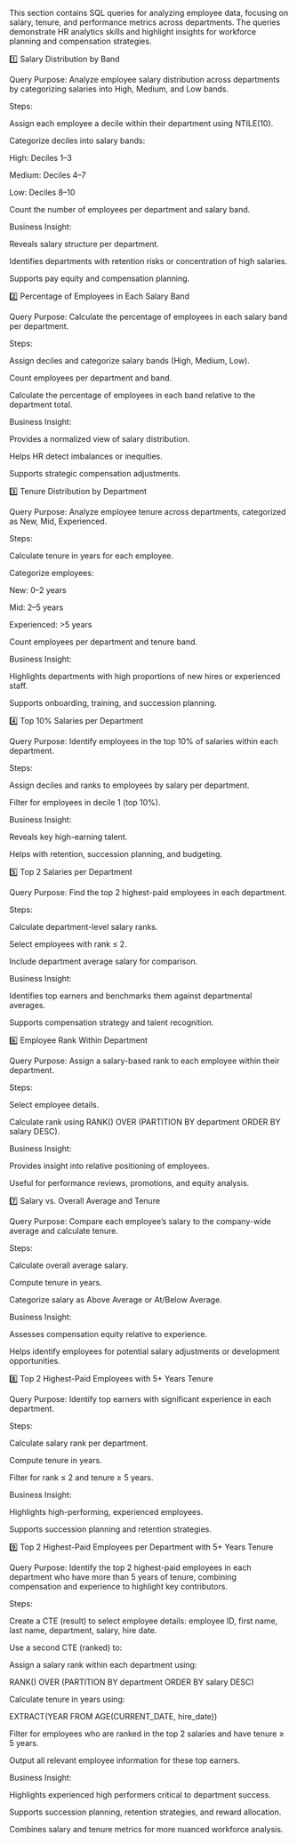 This section contains SQL queries for analyzing employee data, focusing on salary, tenure, and performance metrics across departments. The queries demonstrate HR analytics skills and highlight insights for workforce planning and compensation strategies.

1️⃣ Salary Distribution by Band

Query Purpose:
Analyze employee salary distribution across departments by categorizing salaries into High, Medium, and Low bands.

Steps:

Assign each employee a decile within their department using NTILE(10).

Categorize deciles into salary bands:

High: Deciles 1–3

Medium: Deciles 4–7

Low: Deciles 8–10

Count the number of employees per department and salary band.

Business Insight:

Reveals salary structure per department.

Identifies departments with retention risks or concentration of high salaries.

Supports pay equity and compensation planning.

2️⃣ Percentage of Employees in Each Salary Band

Query Purpose:
Calculate the percentage of employees in each salary band per department.

Steps:

Assign deciles and categorize salary bands (High, Medium, Low).

Count employees per department and band.

Calculate the percentage of employees in each band relative to the department total.

Business Insight:

Provides a normalized view of salary distribution.

Helps HR detect imbalances or inequities.

Supports strategic compensation adjustments.

3️⃣ Tenure Distribution by Department

Query Purpose:
Analyze employee tenure across departments, categorized as New, Mid, Experienced.

Steps:

Calculate tenure in years for each employee.

Categorize employees:

New: 0–2 years

Mid: 2–5 years

Experienced: >5 years

Count employees per department and tenure band.

Business Insight:

Highlights departments with high proportions of new hires or experienced staff.

Supports onboarding, training, and succession planning.

4️⃣ Top 10% Salaries per Department

Query Purpose:
Identify employees in the top 10% of salaries within each department.

Steps:

Assign deciles and ranks to employees by salary per department.

Filter for employees in decile 1 (top 10%).

Business Insight:

Reveals key high-earning talent.

Helps with retention, succession planning, and budgeting.

5️⃣ Top 2 Salaries per Department

Query Purpose:
Find the top 2 highest-paid employees in each department.

Steps:

Calculate department-level salary ranks.

Select employees with rank ≤ 2.

Include department average salary for comparison.

Business Insight:

Identifies top earners and benchmarks them against departmental averages.

Supports compensation strategy and talent recognition.

6️⃣ Employee Rank Within Department

Query Purpose:
Assign a salary-based rank to each employee within their department.

Steps:

Select employee details.

Calculate rank using RANK() OVER (PARTITION BY department ORDER BY salary DESC).

Business Insight:

Provides insight into relative positioning of employees.

Useful for performance reviews, promotions, and equity analysis.

7️⃣ Salary vs. Overall Average and Tenure

Query Purpose:
Compare each employee’s salary to the company-wide average and calculate tenure.

Steps:

Calculate overall average salary.

Compute tenure in years.

Categorize salary as Above Average or At/Below Average.

Business Insight:

Assesses compensation equity relative to experience.

Helps identify employees for potential salary adjustments or development opportunities.

8️⃣ Top 2 Highest-Paid Employees with 5+ Years Tenure

Query Purpose:
Identify top earners with significant experience in each department.

Steps:

Calculate salary rank per department.

Compute tenure in years.

Filter for rank ≤ 2 and tenure ≥ 5 years.

Business Insight:

Highlights high-performing, experienced employees.

Supports succession planning and retention strategies.

9️⃣ Top 2 Highest-Paid Employees per Department with 5+ Years Tenure

Query Purpose:
Identify the top 2 highest-paid employees in each department who have more than 5 years of tenure, combining compensation and experience to highlight key contributors.

Steps:

Create a CTE (result) to select employee details: employee ID, first name, last name, department, salary, hire date.

Use a second CTE (ranked) to:

Assign a salary rank within each department using:

RANK() OVER (PARTITION BY department ORDER BY salary DESC)


Calculate tenure in years using:

EXTRACT(YEAR FROM AGE(CURRENT_DATE, hire_date))


Filter for employees who are ranked in the top 2 salaries and have tenure ≥ 5 years.

Output all relevant employee information for these top earners.

Business Insight:

Highlights experienced high performers critical to department success.

Supports succession planning, retention strategies, and reward allocation.

Combines salary and tenure metrics for more nuanced workforce analysis.
